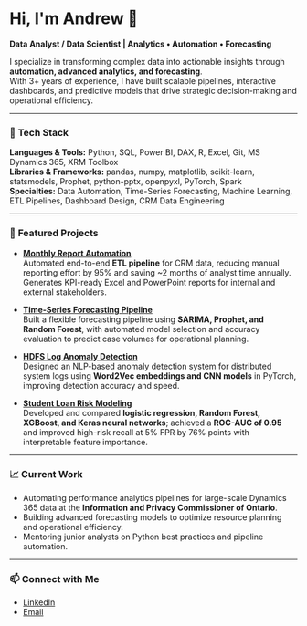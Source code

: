 # Hi, I'm Andrew 👋  

**Data Analyst / Data Scientist | Analytics • Automation • Forecasting**

I specialize in transforming complex data into actionable insights through **automation, advanced analytics, and forecasting**.  
With 3+ years of experience, I have built scalable pipelines, interactive dashboards, and predictive models that drive strategic decision-making and operational efficiency.

---

### 🔧 **Tech Stack**
**Languages & Tools:** Python, SQL, Power BI, DAX, R, Excel, Git, MS Dynamics 365, XRM Toolbox  
**Libraries & Frameworks:** pandas, numpy, matplotlib, scikit-learn, statsmodels, Prophet, python-pptx, openpyxl, PyTorch, Spark  
**Specialties:** Data Automation, Time-Series Forecasting, Machine Learning, ETL Pipelines, Dashboard Design, CRM Data Engineering  

---

### 📌 **Featured Projects**
- [**Monthly Report Automation**](https://github.com/andrew-ng1/monthly-report-automation)  
  Automated end-to-end **ETL pipeline** for CRM data, reducing manual reporting effort by 95% and saving ~2 months of analyst time annually. Generates KPI-ready Excel and PowerPoint reports for internal and external stakeholders.  

- [**Time-Series Forecasting Pipeline**](https://github.com/andrew-ng1/time-series-forecast)  
  Built a flexible forecasting pipeline using **SARIMA, Prophet, and Random Forest**, with automated model selection and accuracy evaluation to predict case volumes for operational planning.

- [**HDFS Log Anomaly Detection**](https://github.com/andrew-ng1/hdfs-anomaly-detection)  
  Designed an NLP-based anomaly detection system for distributed system logs using **Word2Vec embeddings and CNN models** in PyTorch, improving detection accuracy and speed.

- [**Student Loan Risk Modeling**](https://github.com/andrew-ng1/loan-risk-modeling)  
  Developed and compared **logistic regression, Random Forest, XGBoost, and Keras neural networks**; achieved a **ROC-AUC of 0.95** and improved high-risk recall at 5% FPR by 76% points with interpretable feature importance.

---

### 📈 **Current Work**
- Automating performance analytics pipelines for large-scale Dynamics 365 data at the **Information and Privacy Commissioner of Ontario**.  
- Building advanced forecasting models to optimize resource planning and operational efficiency.  
- Mentoring junior analysts on Python best practices and pipeline automation.

---

### 📫 **Connect with Me**
- [LinkedIn](https://www.linkedin.com/in/andrewng-an)  
- [Email](mailto:andrewng1891@gmail.com)
